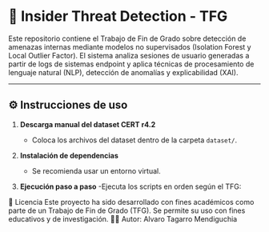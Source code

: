 # 🧠 Insider Threat Detection - TFG

Este repositorio contiene el Trabajo de Fin de Grado sobre detección de amenazas internas mediante modelos no supervisados (Isolation Forest y Local Outlier Factor). El sistema analiza sesiones de usuario generadas a partir de logs de sistemas endpoint y aplica técnicas de procesamiento de lenguaje natural (NLP), detección de anomalías y explicabilidad (XAI).

---


## ⚙️ Instrucciones de uso

1. **Descarga manual del dataset CERT r4.2**
   - Coloca los archivos del dataset dentro de la carpeta `dataset/`.
  
2. **Instalación de dependencias**
   - Se recomienda usar un entorno virtual.

3. **Ejecución paso a paso**
  -Ejecuta los scripts en orden según el TFG:


📄 Licencia
Este proyecto ha sido desarrollado con fines académicos como parte de un Trabajo de Fin de Grado (TFG).
Se permite su uso con fines educativos y de investigación.
👨‍🎓 Autor: Alvaro Tagarro Mendiguchia
